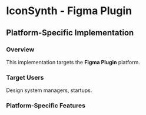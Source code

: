 # IconSynth - Figma Plugin

## Platform-Specific Implementation

### Overview
This implementation targets the **Figma Plugin** platform.

### Target Users
Design system managers, startups.

### Platform-Specific Features
